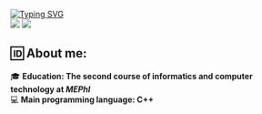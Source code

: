 [![Typing SVG](https://readme-typing-svg.herokuapp.com?font=Silkscreen&size=60&duration=4000&pause=4000&color=AF19C5&width=500&height=70&lines=Hi%2C+I'm+Alex)](https://git.io/typing-svg) 
<br>
![](https://img.shields.io/github/watchers/Sborzov456/Sborzov456?style=social)
![](https://img.shields.io/github/followers/Sborzov456?style=social)
## :id: About me:
  :mortar_board: **Education: The second course of informatics and computer technology at _MEPhI_** <br>
  :computer: **Main programming language: C++**
  
